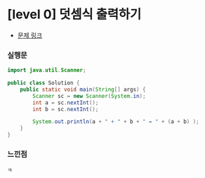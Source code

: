 # [level 0] 덧셈식 출력하기

* [문제 링크](https://school.programmers.co.kr/learn/courses/30/lessons/181947) 


### 실행문

```java
import java.util.Scanner;

public class Solution {
    public static void main(String[] args) {
        Scanner sc = new Scanner(System.in);
        int a = sc.nextInt();
        int b = sc.nextInt();

        System.out.println(a + " + " + b + " = " + (a + b) );
    }
}
```

### 느낀점

```
ㅋ
``` 
